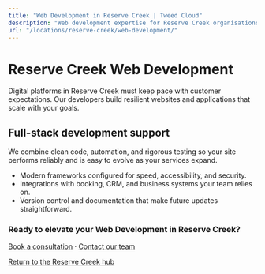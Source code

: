 ```yaml
---
title: "Web Development in Reserve Creek | Tweed Cloud"
description: "Web development expertise for Reserve Creek organisations that need dependable platforms."
url: "/locations/reserve-creek/web-development/"
---
```


# Reserve Creek Web Development

Digital platforms in Reserve Creek must keep pace with customer expectations. Our developers build resilient websites and applications that scale with your goals.

## Full-stack development support

We combine clean code, automation, and rigorous testing so your site performs reliably and is easy to evolve as your services expand.

- Modern frameworks configured for speed, accessibility, and security.
- Integrations with booking, CRM, and business systems your team relies on.
- Version control and documentation that make future updates straightforward.

### Ready to elevate your Web Development in Reserve Creek?

[Book a consultation](/consultation/) · [Contact our team](/contact/)

[Return to the Reserve Creek hub](/locations/reserve-creek/)
